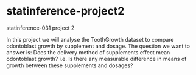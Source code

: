# statinference-project2

statinference-031 project 2

In this project we will analyse the ToothGrowth dataset to compare odontoblast
growth by supplement and dosage. The question we want to answer is: Does the
delivery method of supplements effect mean odontoblast growth? i.e. Is there any
measurable difference in means of growth between these supplements and dosages?
